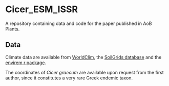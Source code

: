 # Cicer_ESM_ISSR
A repository containing data and code for the paper published in AoB Plants.  
    
## Data  
Climate data are available from [WorldClim](https://www.worldclim.org/version1), the [SoilGrids database](https://www.soilgrids.org/#!/?lon=23.8200669&lat=38.0238274&zoom=7&layer=TAXNWRB_250m&vector=1&showInfo=1) and the [envirem r package](https://cran.r-project.org/web/packages/envirem/index.html).   
  
The coordinates of *Cicer graecum* are available upon request from the first author, since it constitutes a very rare Greek endemic taxon.  
